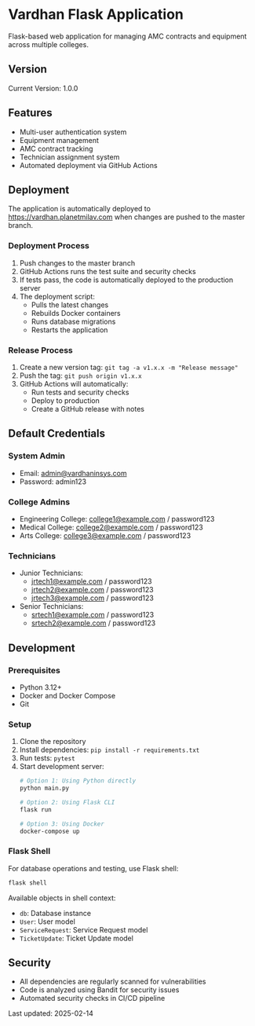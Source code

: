 # Vardhan Flask Application

Flask-based web application for managing AMC contracts and equipment across multiple colleges.

## Version
Current Version: 1.0.0

## Features

- Multi-user authentication system
- Equipment management
- AMC contract tracking
- Technician assignment system
- Automated deployment via GitHub Actions

## Deployment

The application is automatically deployed to https://vardhan.planetmilav.com when changes are pushed to the master branch.

### Deployment Process
1. Push changes to the master branch
2. GitHub Actions runs the test suite and security checks
3. If tests pass, the code is automatically deployed to the production server
4. The deployment script:
   - Pulls the latest changes
   - Rebuilds Docker containers
   - Runs database migrations
   - Restarts the application

### Release Process
1. Create a new version tag: `git tag -a v1.x.x -m "Release message"`
2. Push the tag: `git push origin v1.x.x`
3. GitHub Actions will automatically:
   - Run tests and security checks
   - Deploy to production
   - Create a GitHub release with notes

## Default Credentials

### System Admin
- Email: admin@vardhaninsys.com
- Password: admin123

### College Admins
- Engineering College: college1@example.com / password123
- Medical College: college2@example.com / password123
- Arts College: college3@example.com / password123

### Technicians
- Junior Technicians:
  - jrtech1@example.com / password123
  - jrtech2@example.com / password123
  - jrtech3@example.com / password123
- Senior Technicians:
  - srtech1@example.com / password123
  - srtech2@example.com / password123

## Development

### Prerequisites
- Python 3.12+
- Docker and Docker Compose
- Git

### Setup
1. Clone the repository
2. Install dependencies: `pip install -r requirements.txt`
3. Run tests: `pytest`
4. Start development server:
   ```bash
   # Option 1: Using Python directly
   python main.py

   # Option 2: Using Flask CLI
   flask run

   # Option 3: Using Docker
   docker-compose up
   ```

### Flask Shell
For database operations and testing, use Flask shell:
```bash
flask shell
```
Available objects in shell context:
- `db`: Database instance
- `User`: User model
- `ServiceRequest`: Service Request model
- `TicketUpdate`: Ticket Update model

## Security
- All dependencies are regularly scanned for vulnerabilities
- Code is analyzed using Bandit for security issues
- Automated security checks in CI/CD pipeline

Last updated: 2025-02-14
